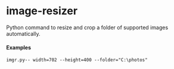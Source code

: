 # image-resizer
Python command to resize and crop a folder of supported images automatically.

#### Examples

	imgr.py-- width=702 --height=400 --folder="C:\photos"

